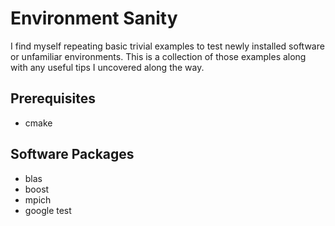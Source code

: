# Environment Sanity

I find myself repeating basic trivial examples to test newly installed
software or unfamiliar environments.  This is a collection of those examples
along with any useful tips I uncovered along the way.

## Prerequisites

* cmake

## Software Packages

* blas
* boost
* mpich
* google test